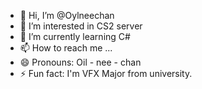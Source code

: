 - 👋 Hi, I’m @Oylneechan
- 👀 I’m interested in CS2 server
- 🌱 I’m currently learning C#
- 📫 How to reach me ...
- 😄 Pronouns: Oil - nee - chan
- ⚡ Fun fact: I'm VFX Major from university.
